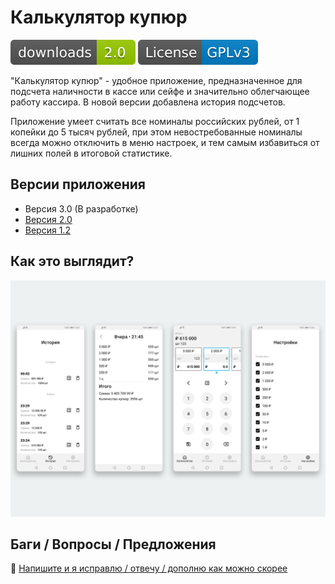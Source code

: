 # Калькулятор купюр
[![LICENSE](https://github.com/developer-kaczmarek/MoneyCalculator/blob/master/images/downloads.svg)](https://play.google.com/store/apps/details?id=kaczmarek.moneycalculator ) [![LICENSE](https://github.com/developer-kaczmarek/MoneyCalculator/blob/master/images/license-GPLv3-blue.svg)](https://github.com/developer-kaczmarek/MoneyCalculator/blob/master/LICENSE)

"Калькулятор купюр" - удобное приложение, предназначенное для подсчета наличности в кассе или сейфе и значительно облегчающее работу кассира. В новой версии добавлена история подсчетов.

Приложение умеет считать все номиналы российских рублей, от 1 копейки до 5 тысяч рублей, при этом невостребованные номиналы всегда можно отключить в меню настроек, и тем самым избавиться от лишних полей в итоговой статистике.

## Версии приложения
* Версия 3.0 (В разработке)
* [Версия 2.0](https://play.google.com/store/apps/details?id=kaczmarek.moneycalculator)
* [Версия 1.2](https://github.com/developer-kaczmarek/MoneyCalculator/blob/master/downloads/money_calculator_v1_2.apk)

## Как это выглядит?
![UI](https://github.com/developer-kaczmarek/MoneyCalculator/blob/master/images/UI_V3.png)

## Баги / Вопросы /  Предложения

📧 [Напишите и я исправлю / отвечу / дополню как можно скорее](mailto:developer.kaczmarek@yandex.ru)
